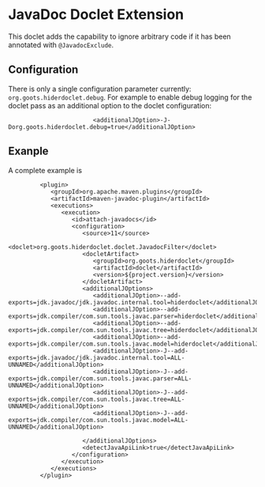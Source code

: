 
# JavaDoc Doclet Extension

This doclet adds the capability to ignore arbitrary code if it has been annotated with `@JavadocExclude`.

## Configuration

There is only a single configuration parameter currently: `org.goots.hiderdoclet.debug`. For example to enable debug 
logging for the doclet pass as an additional option to the doclet configuration:
```
                        <additionalJOption>-J-Dorg.goots.hiderdoclet.debug=true</additionalJOption>
```

## Exanple

A complete example is

```
         <plugin>
            <groupId>org.apache.maven.plugins</groupId>
            <artifactId>maven-javadoc-plugin</artifactId>
            <executions>
               <execution>
                  <id>attach-javadocs</id>
                  <configuration>
                     <source>11</source>
                     <doclet>org.goots.hiderdoclet.doclet.JavadocFilter</doclet>
                     <docletArtifact>
                        <groupId>org.goots.hiderdoclet</groupId>
                        <artifactId>doclet</artifactId>
                        <version>${project.version}</version>
                     </docletArtifact>
                     <additionalJOptions>
                        <additionalJOption>--add-exports=jdk.javadoc/jdk.javadoc.internal.tool=hiderdoclet</additionalJOption>
                        <additionalJOption>--add-exports=jdk.compiler/com.sun.tools.javac.parser=hiderdoclet</additionalJOption>
                        <additionalJOption>--add-exports=jdk.compiler/com.sun.tools.javac.tree=hiderdoclet</additionalJOption>
                        <additionalJOption>--add-exports=jdk.compiler/com.sun.tools.javac.model=hiderdoclet</additionalJOption>
                        <additionalJOption>-J--add-exports=jdk.javadoc/jdk.javadoc.internal.tool=ALL-UNNAMED</additionalJOption>
                        <additionalJOption>-J--add-exports=jdk.compiler/com.sun.tools.javac.parser=ALL-UNNAMED</additionalJOption>
                        <additionalJOption>-J--add-exports=jdk.compiler/com.sun.tools.javac.tree=ALL-UNNAMED</additionalJOption>
                        <additionalJOption>-J--add-exports=jdk.compiler/com.sun.tools.javac.model=ALL-UNNAMED</additionalJOption>

                     </additionalJOptions>
                     <detectJavaApiLink>true</detectJavaApiLink>
                  </configuration>
               </execution>
            </executions>
         </plugin>

```
